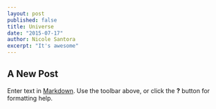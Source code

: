 ```yaml
---
layout: post
published: false
title: Universe
date: "2015-07-17"
author: Nicole Santora
excerpt: "It's awesome"
---
```


## A New Post

Enter text in [Markdown](http://daringfireball.net/projects/markdown/). Use the toolbar above, or click the **?** button for formatting help.
